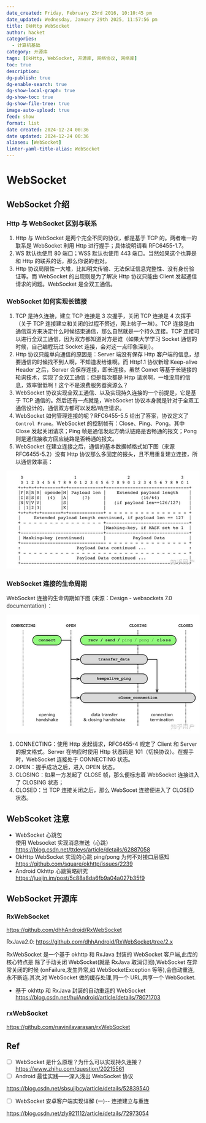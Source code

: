 ```yaml
---
date_created: Friday, February 23rd 2016, 10:10:45 pm
date_updated: Wednesday, January 29th 2025, 11:57:56 pm
title: OkHttp WebSocket
author: hacket
categories:
  - 计算机基础
category: 开源库
tags: [OkHttp, WebSocket, 开源库, 网络协议, 网络库]
toc: true
description: 
dg-publish: true
dg-enable-search: true
dg-show-local-graph: true
dg-show-toc: true
dg-show-file-tree: true
image-auto-upload: true
feed: show
format: list
date created: 2024-12-24 00:36
date updated: 2024-12-24 00:36
aliases: [WebSocket]
linter-yaml-title-alias: WebSocket
---
```


# WebSocket

## WebSocket 介绍

### Http 与 WebSocket 区别与联系

1. Http 与 WebSocket 是两个完全不同的协议，都是基于 TCP 的。两者唯一的联系是 WebSocket 利用 Http 进行握手；具体说明请看 RFC6455-1.7。
2. WS 默认也使用 80 端口；WSS 默认也使用 443 端口。当然如果这个也算是和 Http 的联系的话，那么你说的也对。
3. Http 协议局限性一大堆，比如明文传输、无法保证信息完整性、没有身份验证等。而 WebSocket 的出现则是为了解决 Http 协议只能由 Client 发起通信请求的问题。WebSocket 是全双工通信。

### WebSocket 如何实现长链接

1. TCP 是持久连接，建立 TCP 连接是 3 次握手，关闭 TCP 连接是 4 次挥手（关于 TCP 连接建立和关闭的过程不赘述，网上帖子一堆）。TCP 连接是由通信双方来决定什么时候结束通信，那么自然就是一个持久连接。TCP 连接可以进行全双工通信，因为双方都知道对方是谁（如果大学学习 Socket 通信的时候，自己编程玩过 Socket 连接，会对这一点印象深刻）。
2. Http 协议只能单向通信的原因是：Server 端没有保存 Http 客户端的信息，想要通信的时候找不到人啊，不知道发给谁啊。而 Http1.1 协议新增 Keep-alive Header 之后，Server 会保存连接，即长连接。虽然 Comet 等基于长链接的轮询技术，实现了全双工通信；但是每次都是 Http 请求啊，一堆没用的信息，效率很低啊！这个不是浪费服务器资源么？
3. WebSocket 协议实现全双工通信、以及实现持久连接的一个前提是，它是基于 TCP 通信的。然后还有一点就是，WebSocket 协议本身就是针对于全双工通信设计的，通信双方都可以发起/响应请求。
4. WebSocket 如何管理连接的呢？RFC6455-5.5 给出了答案，协议定义了 `Control Frame`。WebSocket 的控制帧有：Close、Ping、Pong。其中 Close 发起关闭请求；Ping 帧是通信发起方确认链路是否畅通的报文；Pong 则是通信接收方回应链路是否畅通的报文。
5. WebSocket 在建立连接之后，通信的基本数据帧格式如下图（来源 RFC6455-5.2）没有 Http 协议那么多固定的报头，且不用重复建立连接，所以通信效率高：

![ninkg](https://raw.githubusercontent.com/hacket/ObsidianOSS/master/obsidian/ninkg.png)

### WebSocket 连接的生命周期

WebSocket 连接的生命周期如下图 (来源：Design - websockets 7.0 documentation）：<br />

![n0ts0](https://raw.githubusercontent.com/hacket/ObsidianOSS/master/obsidian/n0ts0.png)

1. CONNECTING：使用 Http 发起请求，RFC6455-4 规定了 Client 和 Server 的报文格式。Server 在响应时使用 Http 状态码是 101（切换协议）。在握手时，WebSocket 连接处于 CONNECTING 状态。
2. OPEN：握手成功之后，进入 OPEN 状态。
3. CLOSING：如果一方发起了 CLOSE 帧，那么便标志着 WebSocket 连接进入了 CLOSING 状态；
4. CLOSED：当 TCP 连接关闭之后，那么 WebSocet 连接便进入了 CLOSED 状态。

## WebScoket 注意

- WebSocket 心跳包<br />使用 Websocket 实现消息推送（心跳）<br /><https://blog.csdn.net/ttdevs/article/details/62887058>
- OkHttp WebSocket 实现的心跳 ping/pong 为何不对接口层感知<br /><https://github.com/square/okhttp/issues/2239>
- Android Okhttp 心跳策略研究<br /><https://juejin.im/post/5c88a8da6fb9a04a027b35f9>

## WebSocket 开源库

### RxWebSocket

<https://github.com/dhhAndroid/RxWebSocket>

RxJava2.0: <https://github.com/dhhAndroid/RxWebSocket/tree/2.x>

RxWebSocket 是一个基于 okhttp 和 RxJava 封装的 WebSocket 客户端,此库的核心特点是 除了手动关闭 WebSocket(就是 RxJava 取消订阅),WebSocket 在异常关闭的时候 (onFailure,发生异常,如 WebSocketException 等等),会自动重连,永不断连.其次,对 WebSocket 做的缓存处理,同一个 URL,共享一个 WebSocket.

- 基于 okhttp 和 RxJava 封装的自动重连的 WebSocket<br /><https://blog.csdn.net/huiAndroid/article/details/78071703>

### rxWebSocket

<https://github.com/navinilavarasan/rxWebSocket>

## Ref

- [ ] WebSocket 是什么原理？为什么可以实现持久连接？<br /><https://www.zhihu.com/question/20215561>
- [ ] Android 最佳实践——深入浅出 WebSocket 协议

<https://blog.csdn.net/sbsujjbcy/article/details/52839540>

- [ ] WebSocket 安卓客户端实现详解 (一)-- 连接建立与重连

<https://blog.csdn.net/zly921112/article/details/72973054>
